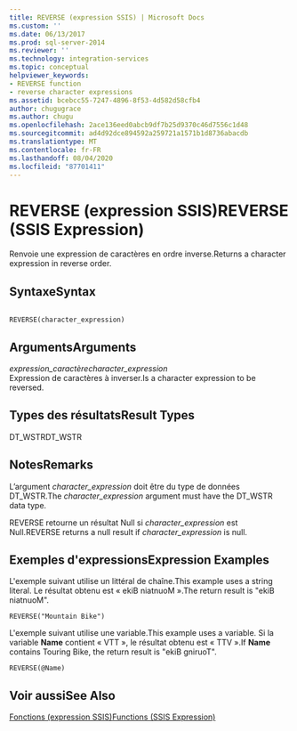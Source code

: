 ```yaml
---
title: REVERSE (expression SSIS) | Microsoft Docs
ms.custom: ''
ms.date: 06/13/2017
ms.prod: sql-server-2014
ms.reviewer: ''
ms.technology: integration-services
ms.topic: conceptual
helpviewer_keywords:
- REVERSE function
- reverse character expressions
ms.assetid: bcebcc55-7247-4896-8f53-4d582d58cfb4
author: chugugrace
ms.author: chugu
ms.openlocfilehash: 2ace136eed0abcb9df7b25d9370c46d7556c1d48
ms.sourcegitcommit: ad4d92dce894592a259721a1571b1d8736abacdb
ms.translationtype: MT
ms.contentlocale: fr-FR
ms.lasthandoff: 08/04/2020
ms.locfileid: "87701411"
---
```

# <a name="reverse-ssis-expression"></a><span data-ttu-id="ab5fd-102">REVERSE (expression SSIS)</span><span class="sxs-lookup"><span data-stu-id="ab5fd-102">REVERSE (SSIS Expression)</span></span>
  <span data-ttu-id="ab5fd-103">Renvoie une expression de caractères en ordre inverse.</span><span class="sxs-lookup"><span data-stu-id="ab5fd-103">Returns a character expression in reverse order.</span></span>  
  
## <a name="syntax"></a><span data-ttu-id="ab5fd-104">Syntaxe</span><span class="sxs-lookup"><span data-stu-id="ab5fd-104">Syntax</span></span>  
  
```  
  
REVERSE(character_expression)  
```  
  
## <a name="arguments"></a><span data-ttu-id="ab5fd-105">Arguments</span><span class="sxs-lookup"><span data-stu-id="ab5fd-105">Arguments</span></span>  
 <span data-ttu-id="ab5fd-106">*expression_caractère*</span><span class="sxs-lookup"><span data-stu-id="ab5fd-106">*character_expression*</span></span>  
 <span data-ttu-id="ab5fd-107">Expression de caractères à inverser.</span><span class="sxs-lookup"><span data-stu-id="ab5fd-107">Is a character expression to be reversed.</span></span>  
  
## <a name="result-types"></a><span data-ttu-id="ab5fd-108">Types des résultats</span><span class="sxs-lookup"><span data-stu-id="ab5fd-108">Result Types</span></span>  
 <span data-ttu-id="ab5fd-109">DT_WSTR</span><span class="sxs-lookup"><span data-stu-id="ab5fd-109">DT_WSTR</span></span>  
  
## <a name="remarks"></a><span data-ttu-id="ab5fd-110">Notes</span><span class="sxs-lookup"><span data-stu-id="ab5fd-110">Remarks</span></span>  
 <span data-ttu-id="ab5fd-111">L’argument *character_expression* doit être du type de données DT_WSTR.</span><span class="sxs-lookup"><span data-stu-id="ab5fd-111">The *character_expression* argument must have the DT_WSTR data type.</span></span>  
  
 <span data-ttu-id="ab5fd-112">REVERSE retourne un résultat Null si *character_expression* est Null.</span><span class="sxs-lookup"><span data-stu-id="ab5fd-112">REVERSE returns a null result if *character_expression* is null.</span></span>  
  
## <a name="expression-examples"></a><span data-ttu-id="ab5fd-113">Exemples d'expressions</span><span class="sxs-lookup"><span data-stu-id="ab5fd-113">Expression Examples</span></span>  
 <span data-ttu-id="ab5fd-114">L'exemple suivant utilise un littéral de chaîne.</span><span class="sxs-lookup"><span data-stu-id="ab5fd-114">This example uses a string literal.</span></span> <span data-ttu-id="ab5fd-115">Le résultat obtenu est « ekiB niatnuoM ».</span><span class="sxs-lookup"><span data-stu-id="ab5fd-115">The return result is "ekiB niatnuoM".</span></span>  
  
```  
REVERSE("Mountain Bike")  
```  
  
 <span data-ttu-id="ab5fd-116">L'exemple suivant utilise une variable.</span><span class="sxs-lookup"><span data-stu-id="ab5fd-116">This example uses a variable.</span></span> <span data-ttu-id="ab5fd-117">Si la variable **Name** contient « VTT », le résultat obtenu est « TTV ».</span><span class="sxs-lookup"><span data-stu-id="ab5fd-117">If **Name** contains Touring Bike, the return result is "ekiB gniruoT".</span></span>  
  
```  
REVERSE(@Name)  
```  
  
## <a name="see-also"></a><span data-ttu-id="ab5fd-118">Voir aussi</span><span class="sxs-lookup"><span data-stu-id="ab5fd-118">See Also</span></span>  
 [<span data-ttu-id="ab5fd-119">Fonctions &#40;expression SSIS&#41;</span><span class="sxs-lookup"><span data-stu-id="ab5fd-119">Functions &#40;SSIS Expression&#41;</span></span>](functions-ssis-expression.md)  
  
  
